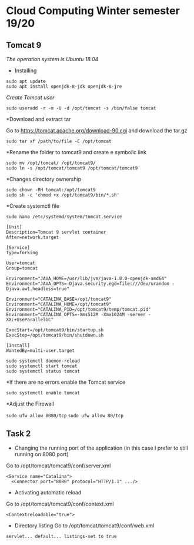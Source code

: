 # Cloud Computing Winter semester 19/20

## Tomcat 9

*The operation system is Ubuntu 18.04*

* Installing

```
sudo apt update
sudo apt install openjdk-8-jdk openjdk-8-jre
```

*Create Tomcat user*

```
sudo useradd -r -m -U -d /opt/tomcat -s /bin/false tomcat
```

*Download and extract tar

Go to https://tomcat.apache.org/download-90.cgi and download the tar.gz

```
sudo tar xf /path/to/file -C /opt/tomcat
```

*Rename the folder to tomcat9 and create e symbolic link

```
sudo mv /opt/tomcat/ /opt/tomcat9/
sudo ln -s /opt/tomcat/tomcat9 /opt/tomcat/tomcat9
```

*Changes directory ownership

```
sudo chown -RH tomcat:/opt/tomcat9
sudo sh -c 'chmod +x /opt/tomcat9/bin/*.sh'
```

*Create systemctl file

```
sudo nano /etc/systemd/system/tomcat.service
```

```
[Unit]
Description=Tomcat 9 servlet container
After=network.target

[Service]
Type=forking

User=tomcat
Group=tomcat

Environment="JAVA_HOME=/usr/lib/jvm/java-1.8.0-openjdk-amd64"
Environment="JAVA_OPTS=-Djava.security.egd=file:///dev/urandom -Djava.awt.headless=true"

Environment="CATALINA_BASE=/opt/tomcat9"
Environment="CATALINA_HOME=/opt/tomcat9"
Environment="CATALINA_PID=/opt/tomcat9/temp/tomcat.pid"
Environment="CATALINA_OPTS=-Xms512M -Xmx1024M -server -XX:+UseParallelGC"

ExecStart=/opt/tomcat9/bin/startup.sh
ExecStop=/opt/tomcat9/bin/shutdown.sh

[Install]
WantedBy=multi-user.target
```

```
sudo systemctl daemon-reload
sudo systemctl start tomcat
sudo systemctl status tomcat
```

*If there are no errors enable the Tomcat service

`sudo systemctl enable tomcat`

*Adjust the Firewall

`sudo ufw allow 8080/tcp`
`sudo ufw allow 80/tcp`

## Task 2

* Changing the running port of the application (in this case I prefer to still running on 8080 port)

Go to /opt/tomcat/tomcat9/conf/server.xml
```
<Service name="Catalina">
  <Connector port="8080" protocol="HTTP/1.1" .../>
```

* Activating automatic reload

Go to /opt/tomcat/tomcat9/conf/context.xml
```
<Contextreloadable="true">
```

* Directory listing
Go to /opt/tomcat/tomcat9/conf/web.xml
```
servlet... default... listings-set to true
```
